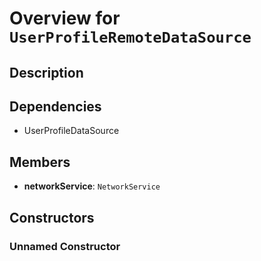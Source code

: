 # Overview for `UserProfileRemoteDataSource`

## Description



## Dependencies

- UserProfileDataSource

## Members

- **networkService**: `NetworkService`
## Constructors

### Unnamed Constructor


